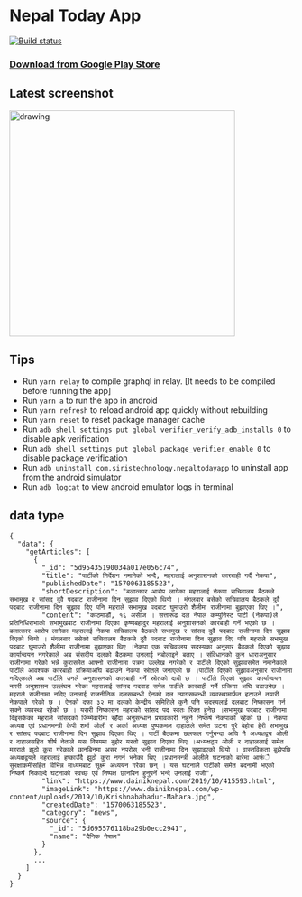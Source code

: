 # Nepal Today App

[![Build status](https://build.appcenter.ms/v0.1/apps/034ab548-ee10-4898-8d10-32c39ed6db38/branches/master/badge)](https://appcenter.ms)

### [Download from Google Play Store](https://play.google.com/store/apps/details?id=com.siristechnology.nepaltodayapp)

## Latest screenshot

<img src="assets/images/screenshot.png" alt="drawing" height="400" />

## Tips

-   Run `yarn relay` to compile graphql in relay. [It needs to be compiled before running the app]
-   Run `yarn a` to run the app in android
-   Run `yarn refresh` to reload android app quickly without rebuilding
-   Run `yarn reset` to reset package manager cache
-   Run `adb shell settings put global verifier_verify_adb_installs 0` to disable apk verification
-   Run `adb shell settings put global package_verifier_enable 0` to disable package verification
-   Run `adb uninstall com.siristechnology.nepaltodayapp` to uninstall app from the android simulator
-   Run `adb logcat` to view android emulator logs in terminal

## data type

```
{
  "data": {
    "getArticles": [
      {
        "_id": "5d95435190034a017e056c74",
        "title": "पार्टीको निर्देशन नमानेको भन्दै, महरालाई अनुशासनको कारबाही गर्दै नेकपा",
        "publishedDate": "1570063185523",
        "shortDescription": "बलात्कार आरोप लागेका महरालाई नेकपा सचिवालय बैठकले सभामुख र सांसद दुवै पदबाट राजीनामा दिन सुझाव दिएको थियो । मंगलबार बसेको सचिवालय बैठकले दुवै पदबाट राजीनामा दिन सुझाव दिए पनि महराले सभामुख पदबाट घुमाउरो शैलीमा राजीनामा बुझाएका थिए ।",
        "content": "काठमाडौं, १६ असाेज । सत्तारूढ दल नेपाल कम्युनिस्ट पार्टी (नेकपा)ले प्रतिनिधिसभाको सभामुखबाट राजीनामा दिएका कृष्णबहादुर महरालाई अनुशासनको कारबाही गर्ने भएको छ ।बलात्कार आरोप लागेका महरालाई नेकपा सचिवालय बैठकले सभामुख र सांसद दुवै पदबाट राजीनामा दिन सुझाव दिएको थियो । मंगलबार बसेको सचिवालय बैठकले दुवै पदबाट राजीनामा दिन सुझाव दिए पनि महराले सभामुख पदबाट घुमाउरो शैलीमा राजीनामा बुझाएका थिए ।नेकपा एक सचिवालय सदस्यका अनुसार बैठकले दिएको सुझाव कार्यान्वयन नगरेकाले अब संसदीय दलको बैठकमा उनलाई नबोलाइने बताए । संविधानको कुन धाराअनुसार राजीनामा गरेको भन्ने कुरासमेत आफ्नो राजीनामा पत्रमा उल्लेख नगरेको र पार्टीले दिएको सुझावसमेत नमानेकाले पार्टीले आवश्यक कारबाही प्रक्रियाअघि बढाउने नेकपा स्रोतले जनाएको छ ।पार्टीले दिएको सुझावअनुसार राजीनामा नदिएकाले अब पार्टीले उनले अनुशासनको कारबाही गर्ने स्रोतको दाबी छ । पार्टीले दिएको सुझाव कार्यान्वयन नगरी अनुशासन उल्लंघन गरेका महरालाई सांसद पदबाट समेत पार्टीले कारबाही गर्ने प्रक्रिया अघि बढाउनेछ ।महराले राजीनामा नदिए उनलाई राजनीतिक दलसम्बन्धी ऐनको दल त्यागसम्बन्धी व्यवस्थामार्फत हटाउने तयारी नेकपाले गरेको छ । ऐनको दफा ३२ मा दलको केन्द्रीय समितिले कुनै पनि सदस्यलाई दलबाट निष्कासन गर्न सक्ने व्यवस्था रहेको छ । यसरी निष्कासन महराको सांसद पद स्वतः रिक्त हुनेछ ।सभामुख पदबाट राजीनामा दिइसकेका महराले सांसदको जिम्मेवारीमा रहँदा अनुसन्धान प्रभावकारी नहुने निष्कर्ष नेकपाको रहेको छ । नेकपा अध्यक्ष एवं प्रधानमन्त्री केपी शर्मा ओली र अर्का अध्यक्ष पुष्पकमल दाहालले समेत घटना पुरै बेहोरा हेरी सभामुख र सांसद पदबाट राजीनामा दिन सुझाव दिएका थिए । पार्टी बैठकमा छलफल गर्नुभन्दा अघि नै अध्यक्षद्वय ओली र दाहालसहित शीर्ष नेताले यस विषयमा बुझेर यस्तो सुझाव दिएका थिए ।अध्यक्षद्वय ओली र दाहाललाई समेत महराले झुठो कुरा गरेकाले छानबिनमा असर नपरोस् भनी राजीनामा दिन सुझाइएको थियो । वास्तविकता बुझेपछि अध्यक्षद्वयले महरालाई हप्काउँदै झुठो कुरा नगर्न भनेका थिए ।प्रधानमन्त्री ओलीले घटनाको बारेमा आफंै सुरक्षाकर्मीसहित विभिन्न माध्यमबाट सूक्ष्म अध्ययन गरेका छन् । यस घटनाले पार्टीको समेत बदनामी भएको निष्कर्ष निकाल्दै घटनाको स्वच्छ एवं निष्पक्ष छानबिन हुनुपर्ने भन्दै उनलाई राजी",
        "link": "https://www.dainiknepal.com/2019/10/415593.html",
        "imageLink": "https://www.dainiknepal.com/wp-content/uploads/2019/10/Krishnabahadur-Mahara.jpg",
        "createdDate": "1570063185523",
        "category": "news",
        "source": {
          "_id": "5d695576118ba29b0ecc2941",
          "name": "दैनिक नेपाल"
        }
      },
      ...
    ]
  }
}
```
